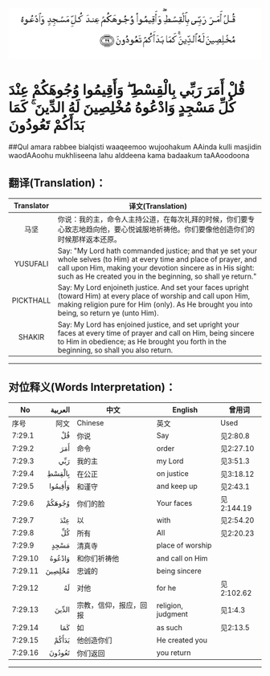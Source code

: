 ![007:029](images/007_029.gif)

# قُلْ أَمَرَ رَبِّي بِالْقِسْطِ ۖ وَأَقِيمُوا وُجُوهَكُمْ عِنْدَ كُلِّ مَسْجِدٍ وَادْعُوهُ مُخْلِصِينَ لَهُ الدِّينَ ۚ كَمَا بَدَأَكُمْ تَعُودُونَ 

##Qul amara rabbee bialqisti waaqeemoo wujoohakum AAinda kulli masjidin waodAAoohu mukhliseena lahu alddeena kama badaakum taAAoodoona 

## 翻译(Translation)：

| Translator | 译文(Translation)                                            |
| :--------: | ------------------------------------------------------------ |
|    马坚    | 你说：我的主，命令人主持公道，在每次礼拜的时候，你们要专心致志地趋向他，要心悦诚服地祈祷他。你们要像他创造你们的时候那样返本还原。 |
|  YUSUFALI  | Say: "My Lord hath commanded justice; and that ye set your whole selves (to Him) at every time and place of prayer, and call upon Him, making your devotion sincere as in His sight: such as He created you in the beginning, so shall ye return." |
| PICKTHALL  | Say: My Lord enjoineth justice. And set your faces upright (toward Him) at every place of worship and call upon Him, making religion pure for Him (only). As He brought you into being, so return ye (unto Him). |
|   SHAKIR   | Say: My Lord has enjoined justice, and set upright your faces at every time of prayer and call on Him, being sincere to Him in obedience; as He brought you forth in the beginning, so shall you also return. |

---

## 对位释义(Words Interpretation)：

| No   | العربية | 中文    | English | 曾用词 |
| ---- | ------: | ------- | ------- | ------ |
| 序号 |    阿文 | Chinese | 英文    | Used   |
| 7:29.1  | قُلْ      | 你说                   | Say                | 见2:80.8   |
| 7:29.2  | أَمَرَ     | 命令                   | order              | 见2:27.10  |
| 7:29.3  | رَبِّي     | 我的主                 | my Lord            | 见3:51.3   |
| 7:29.4  | بِالْقِسْطِ  | 在公正                 | on justice         | 见3:18.12  |
| 7:29.5  | وَأَقِيمُوا | 和谨守                 | and keep up        | 见2:43.1   |
| 7:29.6  | وُجُوهَكُمْ  | 你们的脸               | Your faces         | 见2:144.19 |
| 7:29.7  | عِنْدَ     | 以                     | with               | 见2:54.20  |
| 7:29.8  | كُلِّ      | 所有                   | All                | 见2:20.23  |
| 7:29.9  | مَسْجِدٍ    | 清真寺                 | place of worship   |            |
| 7:29.10 | وَادْعُوهُ  | 和你们祈祷他           | and call on Him    |            |
| 7:29.11 | مُخْلِصِينَ  | 忠诚的                 | being sincere      |            |
| 7:29.12 | لَهُ      | 对他                   | for he             | 见2:102.62 |
| 7:29.13 | الدِّينَ   | 宗教，信仰，报应，回报 | religion, judgment | 见1:4.3    |
| 7:29.14 | كَمَا     | 如                     | as such            | 见2:13.5   |
| 7:29.15 | بَدَأَكُمْ   | 他创造你们             | He created you     |            |
| 7:29.16 | تَعُودُونَ  | 你们返回               | you return         |            |

---